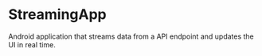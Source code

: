 # StreamingApp
 Android application that streams data from a API endpoint and updates the UI in real time.
